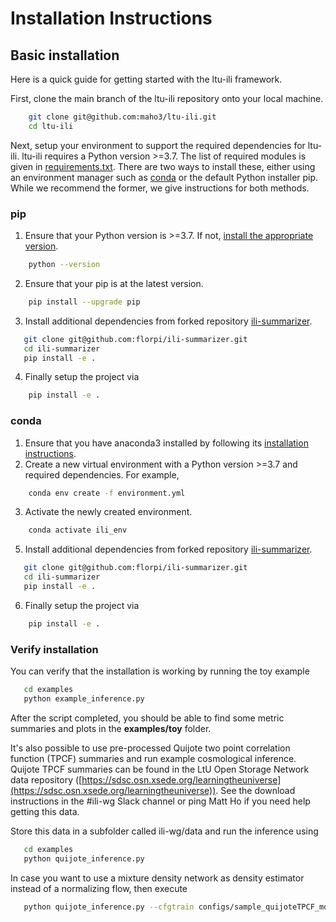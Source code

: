 # Installation Instructions


## Basic installation

Here is a quick guide for getting started with the ltu-ili framework.

First, clone the main branch of the ltu-ili repository onto your local machine.
```bash
    git clone git@github.com:maho3/ltu-ili.git
    cd ltu-ili
```
Next, setup your environment to support the required dependencies for ltu-ili. ltu-ili requires a Python version >=3.7. The list of required modules is given in [requirements.txt](requirements.txt). There are two ways to install these, either using an environment manager such as [conda](https://docs.anaconda.com/) or the default Python installer pip. While we recommend the former, we give instructions for both methods.
### pip
1. Ensure that your Python version is >=3.7. If not, [install the appropriate version](https://www.python.org/downloads/).
```bash
    python --version
```
2. Ensure that your pip is at the latest version.
```bash
    pip install --upgrade pip
```
3. Install additional dependencies from forked repository [ili-summarizer](https://github.com/florpi/ili-summarizer).
```bash
   git clone git@github.com:florpi/ili-summarizer.git
   cd ili-summarizer
   pip install -e .
```
4. Finally setup the project via
```bash
    pip install -e .
```

### conda
1. Ensure that you have anaconda3 installed by following its [installation instructions](https://docs.anaconda.com/anaconda/install/index.html).
2. Create a new virtual environment with a Python version >=3.7 and required dependencies. For example,
```bash
    conda env create -f environment.yml
```
3. Activate the newly created environment.
```bash
    conda activate ili_env 
```
5. Install additional dependencies from forked repository [ili-summarizer](https://github.com/florpi/ili-summarizer).
```bash
   git clone git@github.com:florpi/ili-summarizer.git
   cd ili-summarizer
   pip install -e .
```
6. Finally setup the project via
```bash
    pip install -e .
```

### Verify installation

You can verify that the installation is working by running the toy example
```bash
   cd examples
   python example_inference.py 
```
After the script completed, you should be able to find some metric summaries and plots in the **examples/toy** folder.

It's also possible to use pre-processed Quijote two point correlation function (TPCF) summaries and run example cosmological inference. Quijote TPCF summaries can be found in the LtU Open Storage Network data repository ([https://sdsc.osn.xsede.org/learningtheuniverse](https://sdsc.osn.xsede.org/learningtheuniverse)). See the download instructions in the #ili-wg Slack channel or ping Matt Ho if you need help getting this data. 

Store this data in a subfolder called ili-wg/data and run the inference using
```bash
   cd examples
   python quijote_inference.py 
```
In case you want to use a mixture density network as density estimator instead of a normalizing flow, then execute
```bash
   python quijote_inference.py --cfgtrain configs/sample_quijoteTPCF_mdn_config.yaml
```
